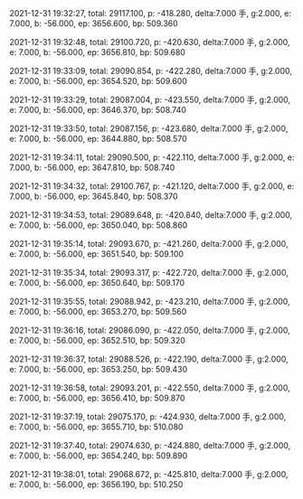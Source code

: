 2021-12-31 19:32:27, total: 29117.100, p: -418.280, delta:7.000 手, g:2.000, e: 7.000, b: -56.000, ep: 3656.600, bp: 509.360

2021-12-31 19:32:48, total: 29100.720, p: -420.630, delta:7.000 手, g:2.000, e: 7.000, b: -56.000, ep: 3656.810, bp: 509.680

2021-12-31 19:33:09, total: 29090.854, p: -422.280, delta:7.000 手, g:2.000, e: 7.000, b: -56.000, ep: 3654.520, bp: 509.600

2021-12-31 19:33:29, total: 29087.004, p: -423.550, delta:7.000 手, g:2.000, e: 7.000, b: -56.000, ep: 3646.370, bp: 508.740

2021-12-31 19:33:50, total: 29087.156, p: -423.680, delta:7.000 手, g:2.000, e: 7.000, b: -56.000, ep: 3644.880, bp: 508.570

2021-12-31 19:34:11, total: 29090.500, p: -422.110, delta:7.000 手, g:2.000, e: 7.000, b: -56.000, ep: 3647.810, bp: 508.740

2021-12-31 19:34:32, total: 29100.767, p: -421.120, delta:7.000 手, g:2.000, e: 7.000, b: -56.000, ep: 3645.840, bp: 508.370

2021-12-31 19:34:53, total: 29089.648, p: -420.840, delta:7.000 手, g:2.000, e: 7.000, b: -56.000, ep: 3650.040, bp: 508.860

2021-12-31 19:35:14, total: 29093.670, p: -421.260, delta:7.000 手, g:2.000, e: 7.000, b: -56.000, ep: 3651.540, bp: 509.100

2021-12-31 19:35:34, total: 29093.317, p: -422.720, delta:7.000 手, g:2.000, e: 7.000, b: -56.000, ep: 3650.640, bp: 509.170

2021-12-31 19:35:55, total: 29088.942, p: -423.210, delta:7.000 手, g:2.000, e: 7.000, b: -56.000, ep: 3653.270, bp: 509.560

2021-12-31 19:36:16, total: 29086.090, p: -422.050, delta:7.000 手, g:2.000, e: 7.000, b: -56.000, ep: 3652.510, bp: 509.320

2021-12-31 19:36:37, total: 29088.526, p: -422.190, delta:7.000 手, g:2.000, e: 7.000, b: -56.000, ep: 3653.250, bp: 509.430

2021-12-31 19:36:58, total: 29093.201, p: -422.550, delta:7.000 手, g:2.000, e: 7.000, b: -56.000, ep: 3656.410, bp: 509.870

2021-12-31 19:37:19, total: 29075.170, p: -424.930, delta:7.000 手, g:2.000, e: 7.000, b: -56.000, ep: 3655.710, bp: 510.080

2021-12-31 19:37:40, total: 29074.630, p: -424.880, delta:7.000 手, g:2.000, e: 7.000, b: -56.000, ep: 3654.240, bp: 509.890

2021-12-31 19:38:01, total: 29068.672, p: -425.810, delta:7.000 手, g:2.000, e: 7.000, b: -56.000, ep: 3656.190, bp: 510.250